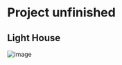 # Project unfinished

## Light House
![image](https://user-images.githubusercontent.com/91566044/219978716-d40b601a-9582-4997-bcc2-b5c32aec9c29.png)
